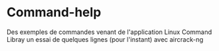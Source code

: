 # Command-help

Des exemples de commandes venant de l'application Linux Command Libray
un essai de quelques lignes (pour l'instant) avec aircrack-ng